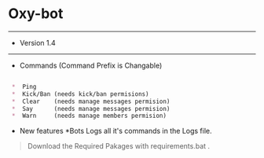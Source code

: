 # Oxy-bot
---
* Version 1.4
___

* Commands (Command Prefix is Changable)
```markdown

 *  Ping  
 *  Kick/Ban (needs kick/ban permisions)
 *  Clear    (needs manage messages permision) 
 *  Say      (needs manage messages permision) 
 *  Warn     (needs manage members permision) 

```
* New features
  *Bots Logs all it's commands in the Logs file.

> Download the Required Pakages with requirements.bat
.
